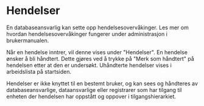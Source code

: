 # Hendelser

En databaseansvarlig kan sette opp hendelsesovervåkinger. 
Les mer om hvordan hendelsesovervåkinger fungerer under administrasjon i brukermanualen.

Når en hendelse inntrer, vil denne vises under "Hendelser". 
En hendelse ønsker å bli håndtert. Dette gjøres ved å trykke på "Merk som håndtert" på hendelsen etter at den er undersøkt.
Uhåndterte hendelser vises i arbeidslista på startsiden.

Hendelser er ikke knyttet til en bestemt bruker, og kan sees og håndteres av databaseansvarlige, dataansvarlige eller registrarer som har tilgang til enheten der hendelsen har oppstått og oppover i tilgangshierarkiet.
